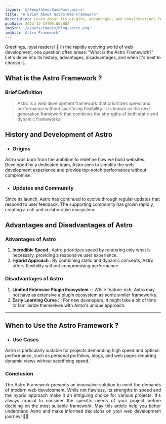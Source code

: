 ```yaml
---
layout: '@/templates/BasePost.astro'
title: "A Brief About Astro Web Framework"
description: Learn about its origins, advantages, and considerations for optimal use in projects.
pubDate: 2023-12-15T00:00:00Z
imgSrc: '/assets/images/blog-astro.png'
imgAlt: 'Astro Framework'
---
```


Greetings, loyal readers! 🌟 In the rapidly evolving world of web development, one question often arises: "What is the Astro Framework?" Let's delve into its history, advantages, disadvantages, and when it's best to choose it.

## What is the Astro Framework ?
### Brief Definition
>Astro is a web development framework that prioritizes speed and performance without sacrificing flexibility. It is known as the next-generation framework that combines the strengths of both static and dynamic frameworks.

## History and Development of Astro

- ### Origins

Astro was born from the ambition to redefine how we build websites. Developed by a dedicated team, Astro aims to simplify the web development experience and provide top-notch performance without compromise.

- ### Updates and Community

Since its launch, Astro has continued to evolve through regular updates that respond to user feedback. The supporting community has grown rapidly, creating a rich and collaborative ecosystem.

## Advantages and Disadvantages of Astro
### Advantages of Astro

1. **Incredible Speed** : Astro prioritizes speed by rendering only what is necessary, providing a responsive user experience.
2. **Hybrid Approach** : By combining static and dynamic concepts, Astro offers flexibility without compromising performance.

### Disadvantages of Astro

1. **Limited Extensive Plugin Ecosystem :** : While feature-rich, Astro may not have as extensive a plugin ecosystem as some similar frameworks.
2. **Early Learning Curve :** : For new developers, it might take a bit of time to familiarize themselves with Astro's unique approach.

---

## When to Use the Astro Framework ?

- ### Use Cases

Astro is particularly suitable for projects demanding high speed and optimal performance, such as personal portfolios, blogs, and web pages requiring dynamic views without sacrificing speed.

### **Conclusion**
<p style='text-align:justify'>The Astro Framework presents an innovative solution to meet the demands of modern web development. While not flawless, its strengths in speed and the hybrid approach make it an intriguing choice for various projects. It's always crucial to consider the specific needs of your project before deciding on the most suitable framework. May this article help you better understand Astro and make informed decisions on your web development journey! 🚀🌐</p>
